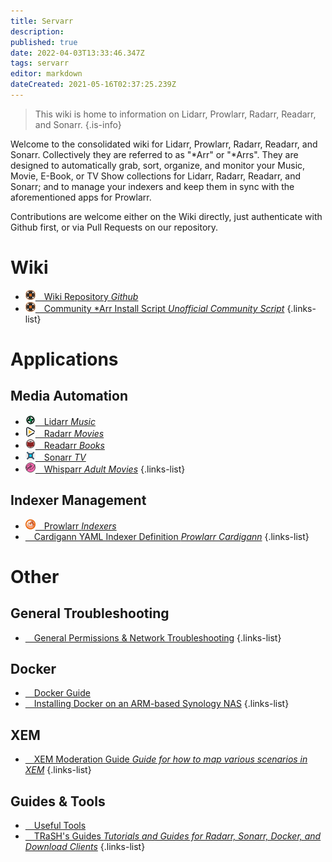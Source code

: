 ```yaml
---
title: Servarr
description: 
published: true
date: 2022-04-03T13:33:46.347Z
tags: servarr
editor: markdown
dateCreated: 2021-05-16T02:37:25.239Z
---
```


> This wiki is home to information on Lidarr, Prowlarr, Radarr, Readarr, and Sonarr.
{.is-info}

Welcome to the consolidated wiki for Lidarr, Prowlarr, Radarr, Readarr, and Sonarr. Collectively they are referred to as "\*Arr" or "\*Arrs". They are designed to automatically grab, sort, organize, and monitor your Music, Movie, E-Book, or TV Show collections for Lidarr, Radarr, Readarr, and Sonarr; and to manage your indexers and keep them in sync with the aforementioned apps for Prowlarr.

Contributions are welcome either on the Wiki directly, just authenticate with Github first, or via Pull Requests on our repository.

# Wiki

- [![16.png](/assets/servarr/servarr_dark_fav_16.png)&emsp;Wiki Repository *Github*](https://github.com/Servarr/Wiki)
- [![16.png](/assets/servarr/servarr_dark_fav_16.png)&emsp;Community \*Arr Install Script *Unofficial Community Script*](/install-script)
{.links-list}

# Applications

## Media Automation

- [![16.png](/assets/lidarr/logos/16.png)&emsp;Lidarr *Music*](/lidarr)
- [![16.png](/assets/radarr/logos/16.png)&emsp;Radarr *Movies*](/radarr)
- [![16.png](/assets/readarr/logos/16.png)&emsp;Readarr *Books*](/readarr)
- [![16.png](/assets/sonarr/logos/16.png)&emsp;Sonarr *TV*](/sonarr)
- [![16.png](/assets/whisparr/logos/16.png)&emsp;Whisparr *Adult Movies*](/sonarr)
{.links-list}

## Indexer Management

- [![16.png](/assets/prowlarr/logos/16.png)&emsp;Prowlarr *Indexers*](/prowlarr)
- [<i class="fas fa-book-reader"></i>&emsp;Cardigann YAML Indexer Definition *Prowlarr Cardigann*](/prowlarr/cardigann-yml-definition)
{.links-list}

# Other

## General Troubleshooting

- [<i class="far fa-life-ring"></i>&emsp;General Permissions & Network Troubleshooting](/permissions-and-networking)
{.links-list}

## Docker

- [<i class="fab fa-docker"></i>&emsp;Docker Guide](/docker-guide)
- [<i class="fas fa-box-open"></i>&emsp;Installing Docker on an ARM-based Synology NAS](/docker-arm-synology)
{.links-list}

## XEM

- [<i class="fab fa-xing"></i>&emsp;XEM Moderation Guide *Guide for how to map various scenarios in XEM*](/sonarr/xem-guide)
{.links-list}

## Guides & Tools

- [<i class="fas fa-tools"></i>&emsp;Useful Tools](/useful-tools)
- [<i class="fas fa-trash-alt"></i>&emsp;TRaSH's Guides *Tutorials and Guides for Radarr, Sonarr, Docker, and Download Clients*](https://trash-guides.info/)
{.links-list}
